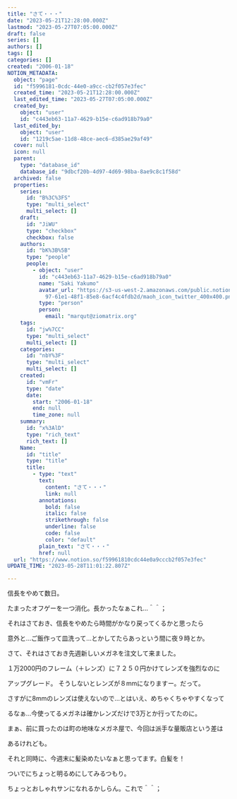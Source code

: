 ```yaml
---
title: "さて・・・"
date: "2023-05-21T12:28:00.000Z"
lastmod: "2023-05-27T07:05:00.000Z"
draft: false
series: []
authors: []
tags: []
categories: []
created: "2006-01-18"
NOTION_METADATA:
  object: "page"
  id: "f5996181-0cdc-44e0-a9cc-cb2f057e3fec"
  created_time: "2023-05-21T12:28:00.000Z"
  last_edited_time: "2023-05-27T07:05:00.000Z"
  created_by:
    object: "user"
    id: "c443eb63-11a7-4629-b15e-c6ad918b79a0"
  last_edited_by:
    object: "user"
    id: "1219c5ae-11d8-48ce-aec6-d385ae29af49"
  cover: null
  icon: null
  parent:
    type: "database_id"
    database_id: "9dbcf20b-4d97-4d69-98ba-8ae9c8c1f58d"
  archived: false
  properties:
    series:
      id: "B%3C%3FS"
      type: "multi_select"
      multi_select: []
    draft:
      id: "JiWU"
      type: "checkbox"
      checkbox: false
    authors:
      id: "bK%3B%5B"
      type: "people"
      people:
        - object: "user"
          id: "c443eb63-11a7-4629-b15e-c6ad918b79a0"
          name: "Saki Yakumo"
          avatar_url: "https://s3-us-west-2.amazonaws.com/public.notion-static.com/3ad1c4\
            97-61e1-48f1-85e8-6acf4c4fdb2d/maoh_icon_twitter_400x400.png"
          type: "person"
          person:
            email: "marqut@ziomatrix.org"
    tags:
      id: "jw%7CC"
      type: "multi_select"
      multi_select: []
    categories:
      id: "nbY%3F"
      type: "multi_select"
      multi_select: []
    created:
      id: "vmFr"
      type: "date"
      date:
        start: "2006-01-18"
        end: null
        time_zone: null
    summary:
      id: "x%3AlD"
      type: "rich_text"
      rich_text: []
    Name:
      id: "title"
      type: "title"
      title:
        - type: "text"
          text:
            content: "さて・・・"
            link: null
          annotations:
            bold: false
            italic: false
            strikethrough: false
            underline: false
            code: false
            color: "default"
          plain_text: "さて・・・"
          href: null
  url: "https://www.notion.so/f59961810cdc44e0a9cccb2f057e3fec"
UPDATE_TIME: "2023-05-28T11:01:22.807Z"

---
```

<link rel="stylesheet" href="https://cdn.jsdelivr.net/npm/katex@0.16.2/dist/katex.min.css" integrity="sha384-bYdxxUwYipFNohQlHt0bjN/LCpueqWz13HufFEV1SUatKs1cm4L6fFgCi1jT643X" crossorigin="anonymous">


信長をやめて数日。


たまったオフゲーを一つ消化。長かったなぁこれ…＾＾；


それはさておき、信長をやめたら時間がかなり戻ってくるかと思ったら


意外と…ご飯作って皿洗って…とかしてたらあっという間に夜９時とか。


さて、それはさておき先週新しいメガネを注文して来ました。


１万2000円のフレーム（＋レンズ）に７２５０円かけてレンズを強烈なのに


アップグレード。 そうしないとレンズが８mmになりますー。だって。


さすがに8mmのレンズは使えないので…とはいえ、めちゃくちゃやすくなって


るなぁ…今使ってるメガネは確かレンズだけで3万とか行ってたのに。


まぁ、前に買ったのは町の地味なメガネ屋で、今回は派手な量販店という差は


あるけれども。


それと同時に、今週末に髪染めたいなぁと思ってます。白髪を！


ついでにちょっと明るめにしてみるつもり。


ちょっとおしゃれサンになれるかしらん。これで＾＾；

